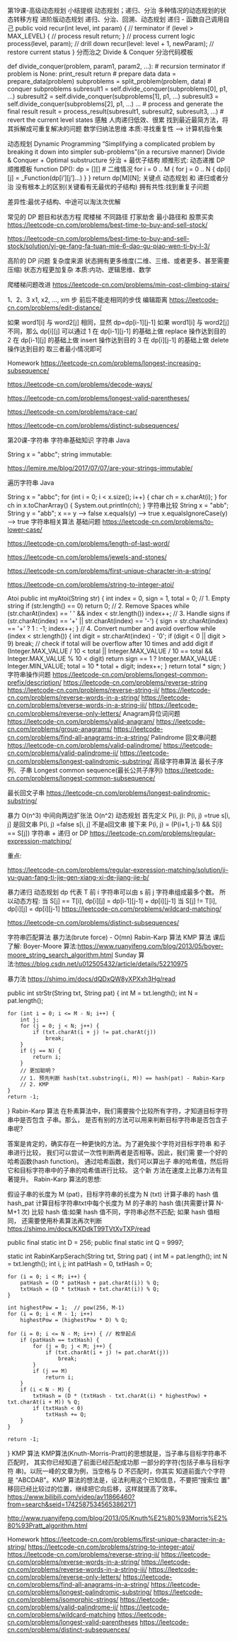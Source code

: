 第19课-高级动态规划
小结提纲
动态规划；递归、分治
多种情况的动态规划的状态转移方程
进阶版动态规划
递归、分治、回溯、动态规划
递归 - 函数自己调用自己
public void recur(int level, int param) {
    // terminator
    if (level > MAX_LEVEL) {
        // process result
        return;
    }
    // process current logic
    process(level, param);
    // drill down
    recur(level: level + 1, newParam);
    // restore current status
}
分而治之 Divide & Conquer
分治代码模板

def divide_conquer(problem, param1, param2, ...):
    # recursion terminator
    if problem is None:
        print_result
        return
    # prepare data
    data = prepare_data(problem)
    subproblems = split_problem(problem, data)
    # conquer subproblems
    subresult1 = self.divide_conquer(subproblems[0], p1, ...)
    subresult2 = self.divide_conquer(subproblems[1], p1, ...)
    subresult3 = self.divide_conquer(subproblems[2], p1, ...)
    ...
    # process and generate the final result
    result = process_result(subresult1, subresult2, subresult3, ...)
    # revert the current level states
感触
人肉递归低效、很累
找到最近最简方法，将其拆解成可重复解决的问题
数学归纳法思维
本质:寻找重复性 —> 计算机指令集

动态规划 Dynamic Programming
“Simplifying a complicated problem by breaking it down into simpler sub-problems”(in a recursive manner)
Divide & Conquer + Optimal substructure 分治 + 最优子结构
顺推形式: 动态递推
DP 顺推模板
function DP():
    dp = [][] # 二维情况
    for i = 0 .. M {
        for j = 0 .. N {
            dp[i][j] = _Function(dp[i’][j’]...)
        }
    }
    return dp[M][N];
关键点
动态规划 和 递归或者分治 没有根本上的区别(关键看有无最优的子结构) 拥有共性:找到重复子问题

差异性:最优子结构、中途可以淘汰次优解

常见的 DP 题目和状态方程
爬楼梯
不同路径
打家劫舍
最小路径和
股票买卖
https://leetcode-cn.com/problems/best-time-to-buy-and-sell-stock/

https://leetcode-cn.com/problems/best-time-to-buy-and-sell-stock/solution/yi-ge-fang-fa-tuan-mie-6-dao-gu-piao-wen-ti-by-l-3/

高阶的 DP 问题
复杂度来源
状态拥有更多维度(二维、三维、或者更多、甚至需要压缩)
状态方程更加复杂
本质:内功、逻辑思维、数学

爬楼梯问题改进
https://leetcode-cn.com/problems/min-cost-climbing-stairs/

1、2、3
x1, x2, …, xm 步
前后不能走相同的步伐
编辑距离
https://leetcode-cn.com/problems/edit-distance/

如果 word1[i] 与 word2[j] 相同，显然 dp=dp[i-1][j-1]
如果 word1[i] 与 word2[j] 不同，那么 dp[i][j] 可以通过
1 在 dp[i-1][j-1] 的基础上做 replace 操作达到目的
2 在 dp[i-1][j] 的基础上做 insert 操作达到目的
3 在 dp[i][j-1] 的基础上做 delete 操作达到目的
取三者最小情况即可

Homework
https://leetcode-cn.com/problems/longest-increasing-subsequence/

https://leetcode-cn.com/problems/decode-ways/

https://leetcode-cn.com/problems/longest-valid-parentheses/

https://leetcode-cn.com/problems/race-car/

https://leetcode-cn.com/problems/distinct-subsequences/

第20课-字符串
字符串基础知识
字符串
Java

String x = "abbc";
string immutable:

https://lemire.me/blog/2017/07/07/are-your-strings-immutable/

遍历字符串
Java

String x = "abbc";
for (int i = 0; i < x.size(); i++) {
    char ch = x.charAt(i); 
}
for ch in x.toCharArray() {
    System.out.println(ch); 
}
字符串比较
String x = "abb"; 
String y = "abb";
x == y --> false
x.equals(y) --> true 
x.equalsIgnoreCase(y) --> true
字符串相关算法
基础问题
https://leetcode-cn.com/problems/to-lower-case/

https://leetcode-cn.com/problems/length-of-last-word/

https://leetcode-cn.com/problems/jewels-and-stones/

https://leetcode-cn.com/problems/first-unique-character-in-a-string/

https://leetcode-cn.com/problems/string-to-integer-atoi/

Atoi
public int myAtoi(String str) {
    int index = 0, sign = 1, total = 0; // 1. Empty string
    if (str.length() == 0)
        return 0;
    // 2. Remove Spaces
    while (str.charAt(index) == ' ' && index < str.length())
        index++;
    // 3. Handle signs
    if (str.charAt(index) == '+' || str.charAt(index) == '-') {
        sign = str.charAt(index) == '+' ? 1 : -1;
        index++;
    }
    // 4. Convert number and avoid overflow
    while (index < str.length()) {
        int digit = str.charAt(index) - '0';
        if (digit < 0 || digit > 9)
            break;
        // check if total will be overflow after 10 times and add digit
        if (Integer.MAX_VALUE / 10 < total || Integer.MAX_VALUE / 10 == total && Integer.MAX_VALUE % 10 < digit)
            return sign == 1 ? Integer.MAX_VALUE : Integer.MIN_VALUE;
        total = 10 * total + digit;
        index++;
    }
    return total * sign;
}
字符串操作问题
https://leetcode-cn.com/problems/longest-common-prefix/description/
https://leetcode-cn.com/problems/reverse-string https://leetcode-cn.com/problems/reverse-string-ii/
https://leetcode-cn.com/problems/reverse-words-in-a-string/ https://leetcode-cn.com/problems/reverse-words-in-a-string-iii/
https://leetcode-cn.com/problems/reverse-only-letters/
Anagram异位词问题
https://leetcode-cn.com/problems/valid-anagram/
https://leetcode-cn.com/problems/group-anagrams/
https://leetcode-cn.com/problems/find-all-anagrams-in-a-string/
Palindrome 回文串问题
https://leetcode-cn.com/problems/valid-palindrome/
https://leetcode-cn.com/problems/valid-palindrome-ii/
https://leetcode-cn.com/problems/longest-palindromic-substring/
高级字符串算法
最长子序列、子串
Longest common sequence(最长公共子序列)
https://leetcode-cn.com/problems/longest-common-subsequence/

最长回文子串
https://leetcode-cn.com/problems/longest-palindromic-substring/

暴力 O(n^3)
中间向两边扩张法 O(n^2)
动态规划 首先定义 P(i, j): P(i, j) =true s[i, j] 是回文串 P(i, j) =false s[i, j] 不是a回文串 接下来 P(i, j) = (P(i+1, j-1) && S[i] == S[j])
字符串 + 递归 or DP
https://leetcode-cn.com/problems/regular-expression-matching/

重点:

https://leetcode-cn.com/problems/regular-expression-matching/solution/ji-yu-guan-fang-ti-jie-gen-xiang-xi-de-jiang-jie-b/

暴力递归
动态规划 dp 代表 T 前 i 字符串可以由 s 前 j 字符串组成最多个数。 所以动态方程: 当 S[j] == T[i], dp[i][j] = dp[i-1][j-1] + dp[i][j-1] 当 S[j] != T[i], dp[i][j] = dp[i][j-1]
https://leetcode-cn.com/problems/wildcard-matching/

https://leetcode-cn.com/problems/distinct-subsequences/

字符串匹配算法
暴力法(brute force) - O(mn)
Rabin-Karp 算法
KMP 算法
课后了解: Boyer-Moore 算法:https://www.ruanyifeng.com/blog/2013/05/boyer-moore_string_search_algorithm.html Sunday 算法:https://blog.csdn.net/u012505432/article/details/52210975

暴力法
https://shimo.im/docs/dQDxQW8yXPXxh3Hg/read

public int strStr(String txt, String pat) {
    int M = txt.length();
    int N = pat.length();

    for (int i = 0; i <= M - N; i++) {
        int j;
        for (j = 0; j < N; j++) {
            if (txt.charAt(i + j) != pat.charAt(j))
                break;
        }
        if (j == N) {
            return i;
        }
        // 更加聪明？
        // 1. 预先判断 hash(txt.substring(i, M)) == hash(pat) - Rabin-Karp
        // 2. KMP
    }
    return -1;
}
Rabin-Karp 算法
在朴素算法中，我们需要挨个比较所有字符，才知道目标字符串中是否包含 子串。那么， 是否有别的方法可以用来判断目标字符串是否包含子串呢?

答案是肯定的，确实存在一种更快的方法。为了避免挨个字符对目标字符串 和子串进行比较， 我们可以尝试一次性判断两者是否相等。因此，我们需 要一个好的哈希函数(hash function)。 通过哈希函数，我们可以算出子 串的哈希值，然后将它和目标字符串中的子串的哈希值进行比较。 这个新 方法在速度上比暴力法有显著提升。 Rabin-Karp 算法的思想:

假设子串的长度为 M (pat)，目标字符串的长度为 N (txt)
计算子串的 hash 值 hash_pat
计算目标字符串txt中每个长度为 M 的子串的 hash 值(共需要计算 N-M+1 次)
比较 hash 值:如果 hash 值不同，字符串必然不匹配; 如果 hash 值相同， 还需要使用朴素算法再次判断
https://shimo.im/docs/KXDdkT99TVtXvTXP/read

public final static int D = 256;
public final static int Q = 9997;

static int RabinKarpSerach(String txt, String pat) {
    int M = pat.length();
    int N = txt.length();
    int i, j;
    int patHash = 0, txtHash = 0;

    for (i = 0; i < M; i++) {
        patHash = (D * patHash + pat.charAt(i)) % Q;
        txtHash = (D * txtHash + txt.charAt(i)) % Q;
    }

    int highestPow = 1;  // pow(256, M-1)
    for (i = 0; i < M - 1; i++) 
        highestPow = (highestPow * D) % Q;

    for (i = 0; i <= N - M; i++) { // 枚举起点
        if (patHash == txtHash) {
            for (j = 0; j < M; j++) {
                if (txt.charAt(i + j) != pat.charAt(j))
                    break;
            }
            if (j == M)
                return i;
        }
        if (i < N - M) {
            txtHash = (D * (txtHash - txt.charAt(i) * highestPow) + txt.charAt(i + M)) % Q;
            if (txtHash < 0)
                txtHash += Q;
        }
    }

    return -1;
}
KMP 算法
KMP算法(Knuth-Morris-Pratt)的思想就是，当子串与目标字符串不匹配时， 其实你已经知道了前面已经匹配成功那 一部分的字符(包括子串与目标字符 串)。以阮一峰的文章为例，当空格与 D 不匹配时，你其实 知道前面六个字符是 “ABCDAB”。KMP 算法的想法是，设法利用这个已知信息，不要把“搜索位 置” 移回已经比较过的位置，继续把它向后移，这样就提高了效率。 https://www.bilibili.com/video/av11866460?from=search&seid=17425875345653862171

http://www.ruanyifeng.com/blog/2013/05/Knuth%E2%80%93Morris%E2%80%93Pratt_algorithm.html

Homework
https://leetcode-cn.com/problems/first-unique-character-in-a-string/
https://leetcode-cn.com/problems/string-to-integer-atoi/
https://leetcode-cn.com/problems/reverse-string-ii/ https://leetcode-cn.com/problems/reverse-words-in-a-string/ https://leetcode-cn.com/problems/reverse-words-in-a-string-iii/
https://leetcode-cn.com/problems/reverse-only-letters/
https://leetcode-cn.com/problems/find-all-anagrams-in-a-string/
https://leetcode-cn.com/problems/longest-palindromic-substring/ https://leetcode-cn.com/problems/isomorphic-strings/ https://leetcode-cn.com/problems/valid-palindrome-ii/
https://leetcode-cn.com/problems/wildcard-matching
https://leetcode-cn.com/problems/longest-valid-parentheses
https://leetcode-cn.com/problems/distinct-subsequences/